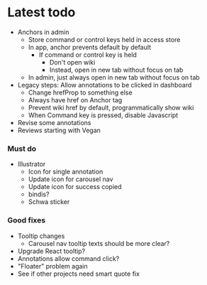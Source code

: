 # Latest todo
* Anchors in admin
    * Store command or control keys held in access store
    * In app, anchor prevents default by default
        * If command or control key is held
            * Don't open wiki
            * Instead, open in new tab without focus on tab
    * In admin, just always open in new tab without focus on tab
* Legacy steps: Allow annotations to be clicked in dashboard
    * Change hrefProp to something else
    * Always have href on Anchor tag
    * Prevent wiki href by default, programmatically show wiki
    * When Command key is pressed, disable Javascript
* Revise some annotations
* Reviews starting with Vegan

### Must do
* Illustrator
    * Icon for single annotation
    * Update icon for carousel nav
    * Update icon for success copied
    * bindis?
    * Schwa sticker

### Good fixes
* Tooltip changes
    * Carousel nav tooltip texts should be more clear?
* Upgrade React tooltip?
* Annotations allow command click?
* "Floater" problem again
* See if other projects need smart quote fix